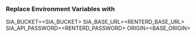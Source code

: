 ### Replace Environment Variables with

SIA_BUCKET=<SIA_BUCKET>
SIA_BASE_URL=<RENTERD_BASE_URL>
SIA_API_PASSWORD=<RENTERD_PASSWORD>
ORIGIN=<BASE_ORIGIN>
